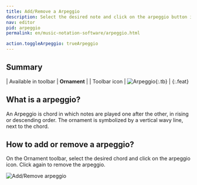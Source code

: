 ```yaml
---
title: Add/Remove a Arpeggio
description: Select the desired note and click on the arpeggio button in the Ornament menu.
nav: editor
pid: arpeggio
permalink: en/music-notation-software/arpeggio.html

action.toggleArpeggio: trueArpeggio
---
```


## Summary

| Available in toolbar | **Ornament** |
| Toolbar icon | ![Arpeggio](https://prod.flat-cdn.com/img/icons/editorActions/arpeggio.svg){:.tb} |
{:.feat}

## What is a arpeggio?

An Arpeggio is chord in which notes are played one after the other, in rising or descending order. The ornament is symbolized by a vertical wavy line, next to the chord. 

## How to add or remove a arpeggio?

On the Ornament toolbar, select the desired chord and click on the arpeggio icon. Click again to remove the arpeggio.

![Add/Remove arpeggio](/help/assets/img/editor/arpeggio.gif)